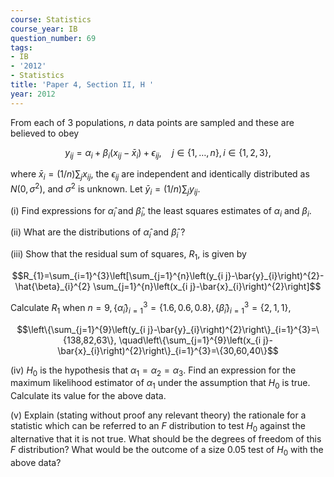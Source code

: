 ```yaml
---
course: Statistics
course_year: IB
question_number: 69
tags:
- IB
- '2012'
- Statistics
title: 'Paper 4, Section II, H '
year: 2012
---
```




From each of 3 populations, $n$ data points are sampled and these are believed to obey

$$y_{i j}=\alpha_{i}+\beta_{i}\left(x_{i j}-\bar{x}_{i}\right)+\epsilon_{i j}, \quad j \in\{1, \ldots, n\}, i \in\{1,2,3\},$$

where $\bar{x}_{i}=(1 / n) \sum_{j} x_{i j}$, the $\epsilon_{i j}$ are independent and identically distributed as $N\left(0, \sigma^{2}\right)$, and $\sigma^{2}$ is unknown. Let $\bar{y}_{i}=(1 / n) \sum_{j} y_{i j}$.

(i) Find expressions for $\hat{\alpha}_{i}$ and $\hat{\beta}_{i}$, the least squares estimates of $\alpha_{i}$ and $\beta_{i}$.

(ii) What are the distributions of $\hat{\alpha}_{i}$ and $\hat{\beta}_{i}$ ?

(iii) Show that the residual sum of squares, $R_{1}$, is given by

$$R_{1}=\sum_{i=1}^{3}\left[\sum_{j=1}^{n}\left(y_{i j}-\bar{y}_{i}\right)^{2}-\hat{\beta}_{i}^{2} \sum_{j=1}^{n}\left(x_{i j}-\bar{x}_{i}\right)^{2}\right]$$

Calculate $R_{1}$ when $n=9,\left\{\hat{\alpha}_{i}\right\}_{i=1}^{3}=\{1.6,0.6,0.8\},\left\{\hat{\beta}_{i}\right\}_{i=1}^{3}=\{2,1,1\}$,

$$\left\{\sum_{j=1}^{9}\left(y_{i j}-\bar{y}_{i}\right)^{2}\right\}_{i=1}^{3}=\{138,82,63\}, \quad\left\{\sum_{j=1}^{9}\left(x_{i j}-\bar{x}_{i}\right)^{2}\right\}_{i=1}^{3}=\{30,60,40\}$$

(iv) $H_{0}$ is the hypothesis that $\alpha_{1}=\alpha_{2}=\alpha_{3}$. Find an expression for the maximum likelihood estimator of $\alpha_{1}$ under the assumption that $H_{0}$ is true. Calculate its value for the above data.

(v) Explain (stating without proof any relevant theory) the rationale for a statistic which can be referred to an $F$ distribution to test $H_{0}$ against the alternative that it is not true. What should be the degrees of freedom of this $F$ distribution? What would be the outcome of a size $0.05$ test of $H_{0}$ with the above data?